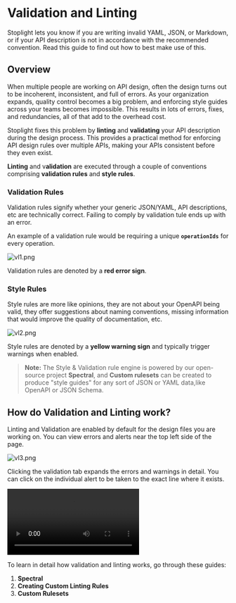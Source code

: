# **Validation and Linting**

Stoplight lets you know if you are writing invalid YAML, JSON, or Markdown, or if your API description is not in accordance with the recommended convention. Read this guide to find out how to best make use of this. 

## Overview

When multiple people are working on API design, often the design turns out to be incoherent, inconsistent, and full of errors. As your organization expands, quality control becomes a big problem, and enforcing style guides across your teams becomes impossible. This results in lots of errors, fixes, and redundancies, all of that add to the overhead cost. 

Stoplight fixes this problem by **linting** and **validating** your API description during the design process. This provides a practical method for enforcing API design rules over multiple APIs, making your APIs consistent before they even exist. 

**Linting** and v**alidation** are executed through a couple of conventions comprising **validation rules** and **style rules**. 

### **Validation Rules**

Validation rules signify whether your generic JSON/YAML, API descriptions, etc are technically correct. Failing to comply by validation tule ends up with an error. 

An example of a validation rule would be requiring a unique **`operationIds`** for every operation. 

![vl1.png](https://stoplight.io/api/v1/projects/cHJqOjI/images/FuAoB3DFs3I)


Validation rules are denoted by a **red error sign**. 

### **Style Rules**

Style rules are more like opinions, they are not about your OpenAPI being valid, they offer suggestions about naming conventions, missing information that would improve the quality of documentation, etc. 

![vl2.png](https://stoplight.io/api/v1/projects/cHJqOjI/images/DwaZfJvTY54)


Style rules are denoted by a **yellow warning sign** and typically trigger warnings when enabled.

> **Note:** The Style & Validation rule engine is powered by our open-source project **Spectral**, and **Custom rulesets** can be created to produce "style guides" for any sort of JSON or YAML data,like OpenAPI or JSON Schema.

## How do Validation and Linting work?

Linting and Validation are enabled by default for the design files you are working on. You can view errors and alerts near the top left side of the page. 

![vl3.png](https://stoplight.io/api/v1/projects/cHJqOjI/images/QQurTPsW7mg)


Clicking the validation tab expands the errors and warnings in detail. You can click on the individual alert to be taken to the exact line where it exists. 

![vl video](../assets/VLvideo.mov)

To learn in detail  how validation and linting works, go through these guides:

1. **Spectral** 
2. **Creating Custom Linting Rules**
3. **Custom Rulesets**
